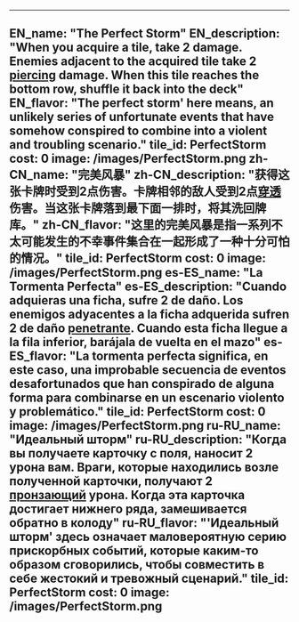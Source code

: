 ---

EN_name: "The Perfect Storm"
EN_description: "When you acquire a tile, take 2 damage.  Enemies adjacent to the acquired tile take 2 <u>piercing</u> damage.  When this tile reaches the bottom row, shuffle it back into the deck"
EN_flavor: "The perfect storm' here means, an unlikely series of unfortunate events that have somehow conspired to combine into a violent and troubling scenario."
tile_id: PerfectStorm
cost: 0
image: /images/PerfectStorm.png
zh-CN_name: "完美风暴"
zh-CN_description: "获得这张卡牌时受到2点伤害。卡牌相邻的敌人受到2点<u>穿透</u>伤害。当这张卡牌落到最下面一排时，将其洗回牌库。"
zh-CN_flavor: "这里的完美风暴是指一系列不太可能发生的不幸事件集合在一起形成了一种十分可怕的情况。"
tile_id: PerfectStorm
cost: 0
image: /images/PerfectStorm.png
es-ES_name: "La Tormenta Perfecta"
es-ES_description: "Cuando adquieras una ficha, sufre 2 de daño. Los enemigos adyacentes a la ficha adquerida sufren 2 de daño <u>penetrante</u>. Cuando esta ficha llegue a la fila inferior, barájala de vuelta en el mazo"
es-ES_flavor: "La tormenta perfecta significa, en este caso, una improbable secuencia de eventos desafortunados que han conspirado de alguna forma para combinarse en un escenario violento y problemático."
tile_id: PerfectStorm
cost: 0
image: /images/PerfectStorm.png
ru-RU_name: "Идеальный шторм"
ru-RU_description: "Когда вы получаете карточку с поля, наносит 2 урона вам. Враги, которые находились возле полученной карточки, получают 2 <u>пронзающий</u> урона. Когда эта карточка достигает нижнего ряда, замешивается обратно в колоду"
ru-RU_flavor: "'Идеальный шторм' здесь означает маловероятную серию прискорбных событий, которые каким-то образом сговорились, чтобы совместить в себе жестокий и тревожный сценарий."
tile_id: PerfectStorm
cost: 0
image: /images/PerfectStorm.png
---